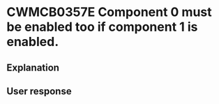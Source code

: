 # CWMCB0357E Component 0 must be enabled too if component 1 is enabled.

## Explanation

## User response